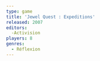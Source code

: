 ```yaml
---
type: game
title: 'Jewel Quest : Expeditions'
released: 2007
editors: 
  -Activision
players: 8
genres:
  - Réflexion
---
```

